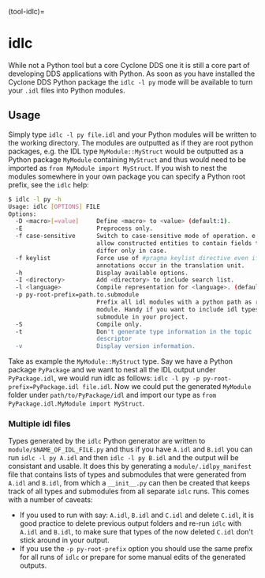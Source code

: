 (tool-idlc)=
# idlc

While not a Python tool but a core Cyclone DDS one it is still a core part of developing DDS applications with Python. As soon as you have installed the Cyclone DDS Python package the `idlc -l py` mode will be available to turn your `.idl` files into Python modules.

## Usage

Simply type `idlc -l py file.idl` and your Python modules will be written to the working directory. The modules are outputted as if they are root python packages, e.g. the IDL type `MyModule::MyStruct` would be outputted as a Python package `MyModule` containing `MyStruct` and thus would need to be imported as `from MyModule import MyStruct`. If you wish to nest the modules somewhere in your own package you can specify a Python root prefix, see the `idlc` help:

```sh
$ idlc -l py -h
Usage: idlc [OPTIONS] FILE
Options:
  -D <macro>[=value]     Define <macro> to <value> (default:1).
  -E                     Preprocess only.
  -f case-sensitive      Switch to case-sensitive mode of operation. e.g. to
                         allow constructed entities to contain fields that
                         differ only in case.
  -f keylist             Force use of #pragma keylist directive even if
                         annotations occur in the translation unit.
  -h                     Display available options.
  -I <directory>         Add <directory> to include search list.
  -l <language>          Compile representation for <language>. (default:c).
  -p py-root-prefix=path.to.submodule
                         Prefix all idl modules with a python path as root
                         module. Handy if you want to include idl types as
                         submodule in your project.
  -S                     Compile only.
  -t                     Don't generate type information in the topic
                         descriptor
  -v                     Display version information.
```

Take as example the `MyModule::MyStruct` type. Say we have a Python package `PyPackage` and we want to nest all the IDL output under `PyPackage.idl`, we would run idlc as follows: `idlc -l py -p py-root-prefix=PyPackage.idl file.idl`. Now we could put the generated `MyModule` folder under `path/to/PyPackage/idl` and import our type as `from PyPackage.idl.MyModule import MyStruct`.

### Multiple idl files

Types generated by the `idlc` Python generator are written to `module/$NAME_OF_IDL_FILE.py` and thus if you have `A.idl` and `B.idl` you can run `idlc -l py A.idl` and then `idlc -l py B.idl` and the output will be consistant and usable. It does this by generating a `module/.idlpy_manifest` file that contains lists of types and submodules that were generated from `A.idl` and `B.idl`, from which a `__init__.py` can then be created that keeps track of all types and submodules from all separate `idlc` runs. This comes with a number of caveats:

 * If you used to run with say: `A.idl`, `B.idl` and `C.idl` and delete `C.idl`, it is good practice to delete previous output folders and re-run `idlc` with `A.idl` and `B.idl`, to make sure that types of the now deleted `C.idl` don't stick around in your output.
 * If you use the `-p py-root-prefix` option you should use the same prefix for all runs of `idlc` or prepare for some manual edits of the generated outputs.
